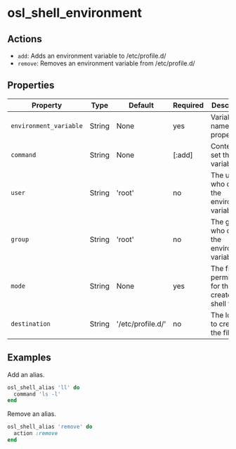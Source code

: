 # osl_shell_environment

## Actions

- `add`: Adds an environment variable to /etc/profile.d/
- `remove`: Removes an environment variable from /etc/profile.d/

## Properties

| Property               | Type   | Default              | Required | Description                                         |
|------------------------|--------|----------------------|----------|-----------------------------------------------------|
| `environment_variable` | String | None                 | yes      | Variable name (name property)                       |
| `command`              | String | None                 | [:add]   | Content to set the variable to                      |
| `user`                 | String | 'root'               | no       | The user who owns the environment variable file     |
| `group`                | String | 'root'               | no       | The group who owns the environment variable file    |
| `mode`                 | String | None                 | yes      | The file permissions for the created shell file     |
| `destination`          | String | '/etc/profile.d/'    | no       | The location to create the file at                  |

## Examples

Add an alias.

```ruby
osl_shell_alias 'll' do
  command 'ls -l'
end
```

Remove an alias.

```ruby
osl_shell_alias 'remove' do
  action :remove
end
```
